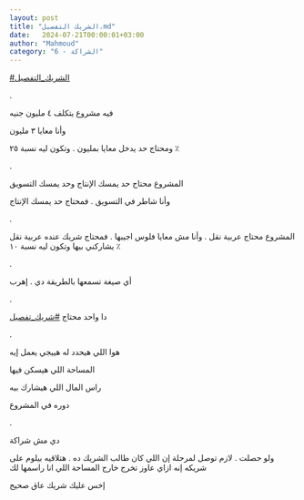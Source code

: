 ```yaml
---
layout: post
title: "الشريك التفصيل.md"
date:   2024-07-21T00:00:01+03:00
author: "Mahmoud"
category: "6 - الشراكة"
---
```

[<u>\#الشريك_التفصيل</u>](https://www.facebook.com/hashtag/%D8%A7%D9%84%D8%B4%D8%B1%D9%8A%D9%83_%D8%A7%D9%84%D8%AA%D9%81%D8%B5%D9%8A%D9%84?__eep__=6&__cft__%5b0%5d=AZWX7LZRL4y6yRW-7anqs7_RyebDVSeE1-G4xoOYLuxJsIqHyN3LbPhAeup_C0qXZe9OUJluq2RBPRkVEeOZCzNnh8fMjdXZNCKuOtudb7OdxiB_q2ER0vz0KYSASRQ7DLHWQVTtNNl9kRW2bCMVZ38bp73OAehcQ4lJ88gpXt-J7w&__tn__=*NK-R)

.

فيه مشروع يتكلف ٤ مليون جنيه

وأنا معايا ٣ مليون

ومحتاج حد يدخل معايا بمليون . وتكون ليه نسبة ٢٥ ٪

.

المشروع محتاج حد يمسك الإنتاج وحد يمسك التسويق

وأنا شاطر في التسويق . فمحتاج حد يمسك الإنتاج

.

المشروع محتاج عربية نقل . وأنا مش معايا فلوس اجيبها .
فمحتاج شريك عنده عربية نقل يشاركني بيها وتكون ليه نسبة ١٠ ٪

.

أي صيغة تسمعها بالطريقة دي . إهرب

.

دا واحد محتاج
[<u>\#شريك_تفصيل</u>](https://www.facebook.com/hashtag/%D8%B4%D8%B1%D9%8A%D9%83_%D8%AA%D9%81%D8%B5%D9%8A%D9%84?__eep__=6&__cft__%5b0%5d=AZWX7LZRL4y6yRW-7anqs7_RyebDVSeE1-G4xoOYLuxJsIqHyN3LbPhAeup_C0qXZe9OUJluq2RBPRkVEeOZCzNnh8fMjdXZNCKuOtudb7OdxiB_q2ER0vz0KYSASRQ7DLHWQVTtNNl9kRW2bCMVZ38bp73OAehcQ4lJ88gpXt-J7w&__tn__=*NK-R)

.

هوا اللي هيحدد له هييجي يعمل إيه

المساحة اللي هيسكن فيها

راس المال اللي هيشارك بيه

دوره في المشروع

.

دي مش شراكة

ولو حصلت . لازم توصل لمرحلة إن اللي كان طالب الشريك ده .
هتلاقيه بيلوم على شريكه إنه ازاي عاوز تخرج خارج المساحة اللي انا راسمها
لك

إخس عليك شريك عاق صحيح
